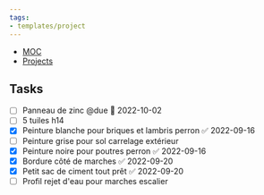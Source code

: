 ```yaml
---
tags:
- templates/project
---
```

<nav aria-label="Breadcrumb" class="custom-breadcrumb">
    <ul>
        <li><a href="obsidian://advanced-uri?vault=Donaldo&filepath=MOC"> MOC</a></li>
        <li><a href="obsidian://advanced-uri?vault=Donaldo&filepath=PARA/1. Projects/1. Projects"> Projects</a></li>
    </ul>
</nav>

## Tasks 
- [ ] Panneau de zinc @due 📅 2022-10-02 
- [ ] 5 tuiles h14
- [x] Peinture blanche pour briques et lambris perron ✅ 2022-09-16
- [ ] Peinture grise pour sol carrelage extérieur
- [x] Peinture noire pour poutres perron ✅ 2022-09-16
- [x] Bordure côté de marches ✅ 2022-09-20
- [x] Petit sac de ciment tout prêt ✅ 2022-09-20
- [ ] Profil rejet d'eau pour marches escalier